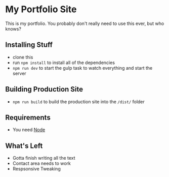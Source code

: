 # My Portfolio Site #

This is my portfolio. You probably don't really need to use this ever, but who knows? 

## Installing Stuff ##
* clone this
* run `npm install` to install all of the dependencies
* `npm run dev` to start the gulp task to watch everything and start the server

## Building Production Site ##
* `npm run build` to build the production site into the `/dist/` folder

## Requirements ##
* You need [Node](https://nodejs.org/en/)

## What's Left ##
* Gotta finish writing all the text
* Contact area needs to work
* Respsonsive Tweaking
